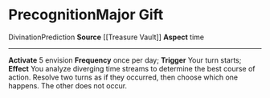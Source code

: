﻿---
element: null
id: '105'
item_category: Relics
name: Precognition
prerequisite: null
rarity: Common
school: Divination
source: '[[DATABASE/source/Treasure Vault|Treasure Vault]]'
trait:
- '[[DATABASE/trait/Divination|Divination]]'
- '[[DATABASE/trait/Prediction|Prediction]]'
type: Relic Major Gift

---
# Precognition<span class="item-type">Major Gift</span>

<span class="item-trait">Divination</span><span class="item-trait">Prediction</span>
**Source** [[Treasure Vault]] 
**Aspect** time

---
**Activate** <span class="action-icon">5</span> envision **Frequency** once per day; **Trigger** Your turn starts; **Effect** You analyze diverging time streams to determine the best course of action. Resolve two turns as if they occurred, then choose which one happens. The other does not occur.